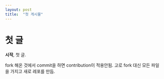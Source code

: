```yaml
---
layout: post
title:  "첫 게시물"
---
```


# 첫 글

**시작**, 첫 글.

fork 해온 것에서 commit을 하면 contribution이 적용안됨.
고로 fork 대신 모든 파일을 가지고 새로 레포를 만듬.